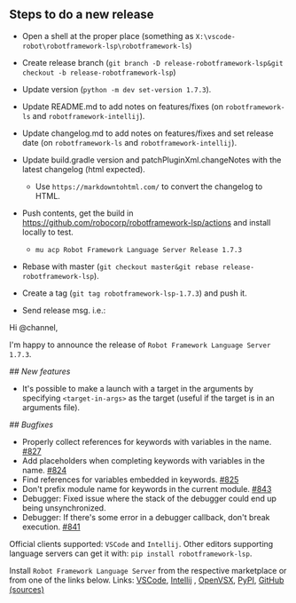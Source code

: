 
Steps to do a new release
---------------------------

- Open a shell at the proper place (something as `X:\vscode-robot\robotframework-lsp\robotframework-ls`)

- Create release branch (`git branch -D release-robotframework-lsp&git checkout -b release-robotframework-lsp`)

- Update version (`python -m dev set-version 1.7.3`).

- Update README.md to add notes on features/fixes (on `robotframework-ls` and `robotframework-intellij`).

- Update changelog.md to add notes on features/fixes and set release date (on `robotframework-ls` and `robotframework-intellij`).

- Update build.gradle version and patchPluginXml.changeNotes with the latest changelog (html expected).
  - Use `https://markdowntohtml.com/` to convert the changelog to HTML.

- Push contents, get the build in https://github.com/robocorp/robotframework-lsp/actions and install locally to test.
  - `mu acp Robot Framework Language Server Release 1.7.3`

- Rebase with master (`git checkout master&git rebase release-robotframework-lsp`).

- Create a tag (`git tag robotframework-lsp-1.7.3`) and push it.

- Send release msg. i.e.:

Hi @channel,

I'm happy to announce the release of `Robot Framework Language Server 1.7.3`.

*## New features*

- It's possible to make a launch with a target in the arguments by specifying `<target-in-args>` as the target (useful if the target is in an arguments file).

*## Bugfixes*

- Properly collect references for keywords with variables in the name. [#827](https://github.com/robocorp/robotframework-lsp/issues/827)
- Add placeholders when completing keywords with variables in the name. [#824](https://github.com/robocorp/robotframework-lsp/issues/824)
- Find references for variables embedded in keywords. [#825](https://github.com/robocorp/robotframework-lsp/issues/825)
- Don't prefix module name for keywords in the current module. [#843](https://github.com/robocorp/robotframework-lsp/issues/843)
- Debugger: Fixed issue where the stack of the debugger could end up being unsynchronized.
- Debugger: If there's some error in a debugger callback, don't break execution. [#841](https://github.com/robocorp/robotframework-lsp/issues/841)


Official clients supported: `VSCode` and `Intellij`.
Other editors supporting language servers can get it with: `pip install robotframework-lsp`.

Install `Robot Framework Language Server` from the respective marketplace or from one of the links below.
Links: [VSCode](https://marketplace.visualstudio.com/items?itemName=robocorp.robotframework-lsp), [Intellij](https://plugins.jetbrains.com/plugin/16086-robot-framework-language-server/versions/stable/) , [OpenVSX](https://open-vsx.org/extension/robocorp/robotframework-lsp), [PyPI](https://pypi.org/project/robotframework-lsp/), [GitHub (sources)](https://github.com/robocorp/robotframework-lsp/tree/master/robotframework-ls)